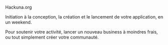 Hackuna.org

Initiation à la conception, la création et le lancement de votre application, en un weekend.

Pour soutenir votre activité, lancer un nouveau business à moindres frais, ou tout simplement créer votre communauté.
